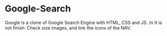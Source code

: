 # Google-Search
Google is a clone of Google Search Engine with HTML, CSS and JS. /n
It is not finish: Check size images, and link the icons of the NAV. 

